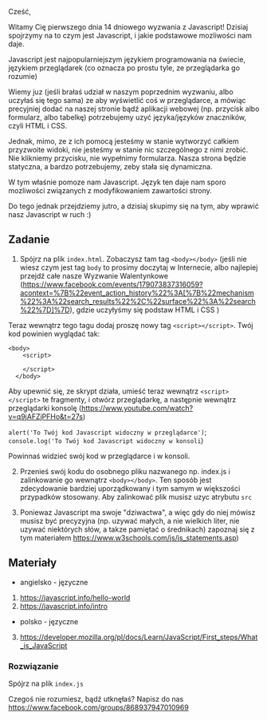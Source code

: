 Cześć,

Witamy Cię pierwszego dnia 14 dniowego wyzwania z Javascript!
Dzisiaj spojrzymy na to czym jest Javascript, i jakie podstawowe mozliwości nam daje.

Javascript jest najpopularniejszym językiem programowania na świecie, językiem przeglądarek (co oznacza po prostu tyle, ze przeglądarka go rozumie)

Wiemy juz (jeśli brałaś udział w naszym poprzednim wyzwaniu, albo uczyłaś się tego sama) ze aby wyświetlić coś w przeglądarce, a mówiąc precyjniej dodać na naszej stronie bądź aplikacji
webowej (np. przycisk albo formularz, albo tabelkę) potrzebujemy uzyć języka/języków znaczników, czyli HTML i CSS.

Jednak, mimo, ze z ich pomocą jesteśmy w stanie wytworzyć całkiem przyzwoite widoki, nie jesteśmy w stanie nic szczególnego z nimi zrobić. Nie klikniemy przycisku, nie wypełnimy formularza. Nasza strona będzie statyczna, a bardzo potrzebujemy, zeby stała się dynamiczna.

W tym właśnie pomoze nam Javascript. Język ten daje nam sporo mozliwości związanych 
z modyfikowaniem zawartości strony.

Do tego jednak przejdziemy jutro, a dzisiaj skupimy się na tym, aby wprawić nasz Javascript w ruch :) 

## Zadanie

1. Spójrz na plik `index.html`. Zobaczysz tam tag `<body></body>` (jeśli nie wiesz czym jest tag `body` to prosimy doczytaj w Internecie, albo najlepiej przejdź całe nasze Wyzwanie Walentynkowe (https://www.facebook.com/events/179073837316059?acontext=%7B%22event_action_history%22%3A[%7B%22mechanism%22%3A%22search_results%22%2C%22surface%22%3A%22search%22%7D]%7D),  gdzie uczyłyśmy się podstaw HTML i CSS
)

Teraz wewnątrz tego tagu dodaj proszę nowy tag `<script></script>`. Twój kod powinien wyglądać tak: 

```
<body>
    <script>

    </script>
  </body> 
```

Aby upewnić się, ze skrypt działa, umieść teraz wewnątrz `<script></script>` 
te fragmenty, i otwórz przeglądarkę, a następnie wewnątrz przeglądarki konsolę (https://www.youtube.com/watch?v=q9jAFZjPFHo&t=27s) 

`alert('To Twój kod Javascript widoczny w przeglądarce')`;
`console.log('To Twój kod Javascript widoczny w konsoli`)

Powinnaś widzieć swój kod w przeglądarce i w konsoli. 

2. Przenieś swój kodu do osobnego pliku nazwanego np. index.js i zalinkowanie go wewnątrz `<body></body>`.  Ten sposób jest zdecydowanie bardziej uporządkowany i tym samym w większości przypadków stosowany. Aby zalinkować plik musisz
uzyc atrybutu `src` 

3. Poniewaz Javascript ma swoje "dziwactwa", a więc gdy do niej mówisz musisz być precyzyjna (np. uzywać małych, a nie wielkich liter, nie uzywać niektórych słów, a 
takze pamiętać o średnikach) zapoznaj się z tym materiałem https://www.w3schools.com/js/js_statements.asp)

## Materiały

- angielsko - języczne
1. https://javascript.info/hello-world
2. https://javascript.info/intro

- polsko - języczne 

3. https://developer.mozilla.org/pl/docs/Learn/JavaScript/First_steps/What_is_JavaScript

### Rozwiązanie

Spójrz na plik `index.js`

Czegoś nie rozumiesz, bądź utknęłaś? Napisz do nas https://www.facebook.com/groups/868937947010969 